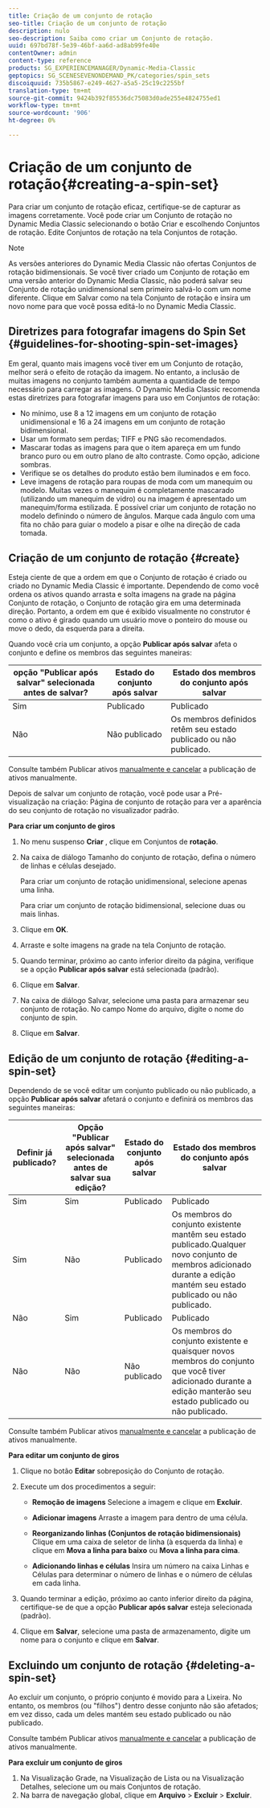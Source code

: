 ```yaml
---
title: Criação de um conjunto de rotação
seo-title: Criação de um conjunto de rotação
description: nulo
seo-description: Saiba como criar um Conjunto de rotação.
uuid: 697bd78f-5e39-46bf-aa6d-ad8ab99fe40e
contentOwner: admin
content-type: reference
products: SG_EXPERIENCEMANAGER/Dynamic-Media-Classic
geptopics: SG_SCENESEVENONDEMAND_PK/categories/spin_sets
discoiquuid: 735b5867-e249-4627-a5a5-25c19c2255bf
translation-type: tm+mt
source-git-commit: 9424b392f85536dc75083d0ade255e4824755ed1
workflow-type: tm+mt
source-wordcount: '906'
ht-degree: 0%

---
```



# Criação de um conjunto de rotação{#creating-a-spin-set}

Para criar um conjunto de rotação eficaz, certifique-se de capturar as imagens corretamente. Você pode criar um Conjunto de rotação no Dynamic Media Classic selecionando o botão Criar e escolhendo Conjuntos de rotação. Edite Conjuntos de rotação na tela Conjuntos de rotação.

>[!NOTE]
>
>As versões anteriores do Dynamic Media Classic não ofertas Conjuntos de rotação bidimensionais. Se você tiver criado um Conjunto de rotação em uma versão anterior do Dynamic Media Classic, não poderá salvar seu Conjunto de rotação unidimensional sem primeiro salvá-lo com um nome diferente. Clique em Salvar como na tela Conjunto de rotação e insira um novo nome para que você possa editá-lo no Dynamic Media Classic.

## Diretrizes para fotografar imagens do Spin Set {#guidelines-for-shooting-spin-set-images}

Em geral, quanto mais imagens você tiver em um Conjunto de rotação, melhor será o efeito de rotação da imagem. No entanto, a inclusão de muitas imagens no conjunto também aumenta a quantidade de tempo necessário para carregar as imagens. O Dynamic Media Classic recomenda estas diretrizes para fotografar imagens para uso em Conjuntos de rotação:

* No mínimo, use 8 a 12 imagens em um conjunto de rotação unidimensional e 16 a 24 imagens em um conjunto de rotação bidimensional.
* Usar um formato sem perdas; TIFF e PNG são recomendados.
* Mascarar todas as imagens para que o item apareça em um fundo branco puro ou em outro plano de alto contraste. Como opção, adicione sombras.
* Verifique se os detalhes do produto estão bem iluminados e em foco.
* Leve imagens de rotação para roupas de moda com um manequim ou modelo. Muitas vezes o manequim é completamente mascarado (utilizando um manequim de vidro) ou na imagem é apresentado um manequim/forma estilizada. É possível criar um conjunto de rotação no modelo definindo o número de ângulos. Marque cada ângulo com uma fita no chão para guiar o modelo a pisar e olhe na direção de cada tomada.

## Criação de um conjunto de rotação {#create}

Esteja ciente de que a ordem em que o Conjunto de rotação é criado ou criado no Dynamic Media Classic é importante. Dependendo de como você ordena os ativos quando arrasta e solta imagens na grade na página Conjunto de rotação, o Conjunto de rotação gira em uma determinada direção. Portanto, a ordem em que é exibido visualmente no construtor é como o ativo é girado quando um usuário move o ponteiro do mouse ou move o dedo, da esquerda para a direita.

Quando você cria um conjunto, a opção **Publicar após salvar** afeta o conjunto e define os membros das seguintes maneiras:

| opção &quot;Publicar após salvar&quot; selecionada antes de salvar? | Estado do conjunto após salvar | Estado dos membros do conjunto após salvar |
|--- |--- |--- |
| Sim | Publicado | Publicado |
| Não | Não publicado | Os membros definidos retêm seu estado publicado ou não publicado. |

Consulte também Publicar ativos [manualmente e cancelar](publishing-files.md#manually-publishing-assets) a publicação de ativos [](publishing-files.md#manually-unpublishing-assets)manualmente.

Depois de salvar um conjunto de rotação, você pode usar a Pré-visualização na criação: Página de conjunto de rotação para ver a aparência do seu conjunto de rotação no visualizador padrão.

**Para criar um conjunto de giros**

1. No menu suspenso **Criar** , clique em Conjuntos de **rotação**.
1. Na caixa de diálogo Tamanho do conjunto de rotação, defina o número de linhas e células desejado.

   Para criar um conjunto de rotação unidimensional, selecione apenas uma linha.

   Para criar um conjunto de rotação bidimensional, selecione duas ou mais linhas.

1. Clique em **OK**.
1. Arraste e solte imagens na grade na tela Conjunto de rotação.
1. Quando terminar, próximo ao canto inferior direito da página, verifique se a opção **Publicar após salvar** está selecionada (padrão).
1. Clique em **Salvar**.
1. Na caixa de diálogo Salvar, selecione uma pasta para armazenar seu conjunto de rotação. No campo Nome do arquivo, digite o nome do conjunto de spin.
1. Clique em **Salvar**.

## Edição de um conjunto de rotação {#editing-a-spin-set}

Dependendo de se você editar um conjunto publicado ou não publicado, a opção **Publicar após salvar** afetará o conjunto e definirá os membros das seguintes maneiras:

| Definir já publicado? | Opção &quot;Publicar após salvar&quot; selecionada antes de salvar sua edição? | Estado do conjunto após salvar | Estado dos membros do conjunto após salvar |
|--- |--- |--- |--- |
| Sim | Sim | Publicado | Publicado |
| Sim | Não | Publicado | Os membros do conjunto existente mantêm seu estado publicado.Qualquer novo conjunto de membros adicionado durante a edição mantém seu estado publicado ou não publicado. |
| Não | Sim | Publicado | Publicado |
| Não | Não | Não publicado | Os membros do conjunto existente e quaisquer novos membros do conjunto que você tiver adicionado durante a edição manterão seu estado publicado ou não publicado. |

Consulte também Publicar ativos [manualmente e cancelar](publishing-files.md#manually-publishing-assets) a publicação de ativos [](publishing-files.md#manually-unpublishing-assets)manualmente.

**Para editar um conjunto de giros**

1. Clique no botão **Editar** sobreposição do Conjunto de rotação.
1. Execute um dos procedimentos a seguir:

   * **Remoção de imagens** Selecione a imagem e clique em 
**Excluir**.

   * **Adicionar imagens** Arraste a imagem para dentro de uma célula.

   * **Reorganizando linhas (Conjuntos de rotação bidimensionais)** Clique em uma caixa de seletor de linha (à esquerda da linha) e clique em 
**Mova a linha para baixo** ou **Mova a linha para cima**.

   * **Adicionando linhas e células** Insira um número na caixa Linhas e Células para determinar o número de linhas e o número de células em cada linha.

1. Quando terminar a edição, próximo ao canto inferior direito da página, certifique-se de que a opção **Publicar após salvar** esteja selecionada (padrão).
1. Clique em **Salvar**, selecione uma pasta de armazenamento, digite um nome para o conjunto e clique em **Salvar**.

## Excluindo um conjunto de rotação {#deleting-a-spin-set}

Ao excluir um conjunto, o próprio conjunto é movido para a Lixeira. No entanto, os membros (ou &quot;filhos&quot;) dentro desse conjunto não são afetados; em vez disso, cada um deles mantém seu estado publicado ou não publicado.

Consulte também Publicar ativos [manualmente e cancelar](publishing-files.md#manually-publishing-assets) a publicação de ativos [](publishing-files.md#manually-unpublishing-assets)manualmente.

**Para excluir um conjunto de giros**

1. Na Visualização Grade, na Visualização de Lista ou na Visualização Detalhes, selecione um ou mais Conjuntos de rotação.
1. Na barra de navegação global, clique em **Arquivo** > **Excluir** > **Excluir**.

